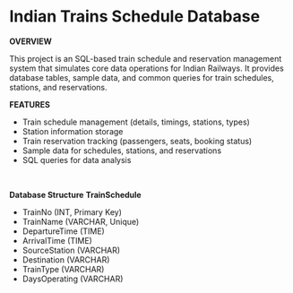 # Indian Trains Schedule Database
**OVERVIEW** <br>
<p>This project is an SQL-based train schedule and reservation management system that simulates
core data operations for Indian Railways. It provides database tables, sample data, and common
queries for train schedules, stations, and reservations.</p>

**FEATURES**
<ul>
<li>Train schedule management (details, timings, stations, types) </li>
<li>Station information storage </li>
<li>Train reservation tracking (passengers, seats, booking status) </li>
<li>Sample data for schedules, stations, and reservations </li>
<li>SQL queries for data analysis </li>
</ul>
<br>

**Database Structure**
  **TrainSchedule**
<ul>
<li>TrainNo (INT, Primary Key)</li>
<li>TrainName (VARCHAR, Unique)</li>
<li>DepartureTime (TIME)</li>
<li>ArrivalTime (TIME)</li>
<li>SourceStation (VARCHAR)</li>
<li>Destination (VARCHAR)</li>
<li>TrainType (VARCHAR)</li>
<li>DaysOperating (VARCHAR)</li>
</ul>
